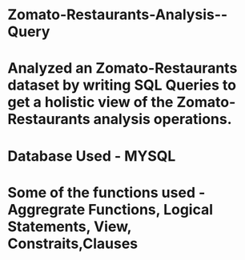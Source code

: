 # Zomato-Restaurants-Analysis--Query
# Analyzed an Zomato-Restaurants dataset by writing SQL Queries to get a holistic view of the  Zomato-Restaurants analysis operations.
# Database Used - MYSQL
# Some of the functions used - Aggregrate Functions, Logical Statements, View, Constraits,Clauses

